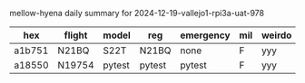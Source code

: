 mellow-hyena daily summary for 2024-12-19-vallejo1-rpi3a-uat-978

|hex|flight|model|reg|emergency|mil|weirdo|
|--|--|--|--|--|--|--|
|a1b751|N21BQ|S22T|N21BQ|none|F|yyy|
|a18550|N19754|pytest|pytest|pytest|F|yyy|
